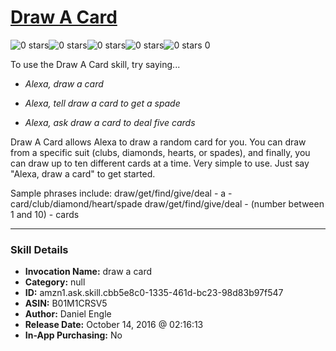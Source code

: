 # [Draw A Card](http://alexa.amazon.com/#skills/amzn1.ask.skill.cbb5e8c0-1335-461d-bc23-98d83b97f547)
![0 stars](../../images/ic_star_border_black_18dp_1x.png)![0 stars](../../images/ic_star_border_black_18dp_1x.png)![0 stars](../../images/ic_star_border_black_18dp_1x.png)![0 stars](../../images/ic_star_border_black_18dp_1x.png)![0 stars](../../images/ic_star_border_black_18dp_1x.png) 0

To use the Draw A Card skill, try saying...

* *Alexa, draw a card*

* *Alexa, tell draw a card to get a spade*

* *Alexa, ask draw a card to deal five cards*

Draw A Card allows Alexa to draw a random card for you. You can draw from a specific suit (clubs, diamonds, hearts, or spades), and finally, you can draw up to ten different cards at a time. Very simple to use. Just say "Alexa, draw a card" to get started.

Sample phrases include:
draw/get/find/give/deal  -  a  -  card/club/diamond/heart/spade
draw/get/find/give/deal  -  (number between 1 and 10)  -  cards

***

### Skill Details

* **Invocation Name:** draw a card
* **Category:** null
* **ID:** amzn1.ask.skill.cbb5e8c0-1335-461d-bc23-98d83b97f547
* **ASIN:** B01M1CRSV5
* **Author:** Daniel Engle
* **Release Date:** October 14, 2016 @ 02:16:13
* **In-App Purchasing:** No
